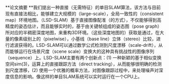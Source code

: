 **论文摘要  **我们提出一种直接（无需特征）的单目SLAM算法，该方法与目前现有直接法相比，能够建立大规模的（large-scale），全局一致性的（consistent map）环境地图。（LSD-SLAM）基于直接图像配准（的方式），不仅能够得到高精度的姿态估计，而且能够实时的，基于由关键帧组成的姿态图（pose graph）所对应的半稠密深度地图，来重构3D环境。（这些深度地图的）获取是通过，在大量的像素级别上的（pixelwise），小基线（base line）立体（stereo）比较，进行滤波获得的。LSD-SLAM可以通过数学公式检测到尺度漂移（scale-drift），从而能够运行在场景尺度（scene scale）变换大的这种具有挑战性的图像序列（sequence）上。LSD-SLAM主要有两个创新点：\(1\) 一种新颖的基于相似变换空间sim\(3\)，运算上的直接跟踪方法（direct tracking），从而能够很明确的检测到尺度漂移，\(2\) 使用一个优雅的概率方法，对图像跟踪过程中，来处理噪声对深度信息的影响。像这样的单目SLAM系统可以实时运行在一个CPU上。


